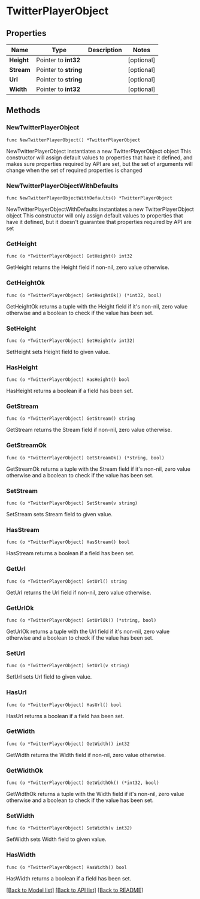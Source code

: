 # TwitterPlayerObject

## Properties

Name | Type | Description | Notes
------------ | ------------- | ------------- | -------------
**Height** | Pointer to **int32** |  | [optional] 
**Stream** | Pointer to **string** |  | [optional] 
**Url** | Pointer to **string** |  | [optional] 
**Width** | Pointer to **int32** |  | [optional] 

## Methods

### NewTwitterPlayerObject

`func NewTwitterPlayerObject() *TwitterPlayerObject`

NewTwitterPlayerObject instantiates a new TwitterPlayerObject object
This constructor will assign default values to properties that have it defined,
and makes sure properties required by API are set, but the set of arguments
will change when the set of required properties is changed

### NewTwitterPlayerObjectWithDefaults

`func NewTwitterPlayerObjectWithDefaults() *TwitterPlayerObject`

NewTwitterPlayerObjectWithDefaults instantiates a new TwitterPlayerObject object
This constructor will only assign default values to properties that have it defined,
but it doesn't guarantee that properties required by API are set

### GetHeight

`func (o *TwitterPlayerObject) GetHeight() int32`

GetHeight returns the Height field if non-nil, zero value otherwise.

### GetHeightOk

`func (o *TwitterPlayerObject) GetHeightOk() (*int32, bool)`

GetHeightOk returns a tuple with the Height field if it's non-nil, zero value otherwise
and a boolean to check if the value has been set.

### SetHeight

`func (o *TwitterPlayerObject) SetHeight(v int32)`

SetHeight sets Height field to given value.

### HasHeight

`func (o *TwitterPlayerObject) HasHeight() bool`

HasHeight returns a boolean if a field has been set.

### GetStream

`func (o *TwitterPlayerObject) GetStream() string`

GetStream returns the Stream field if non-nil, zero value otherwise.

### GetStreamOk

`func (o *TwitterPlayerObject) GetStreamOk() (*string, bool)`

GetStreamOk returns a tuple with the Stream field if it's non-nil, zero value otherwise
and a boolean to check if the value has been set.

### SetStream

`func (o *TwitterPlayerObject) SetStream(v string)`

SetStream sets Stream field to given value.

### HasStream

`func (o *TwitterPlayerObject) HasStream() bool`

HasStream returns a boolean if a field has been set.

### GetUrl

`func (o *TwitterPlayerObject) GetUrl() string`

GetUrl returns the Url field if non-nil, zero value otherwise.

### GetUrlOk

`func (o *TwitterPlayerObject) GetUrlOk() (*string, bool)`

GetUrlOk returns a tuple with the Url field if it's non-nil, zero value otherwise
and a boolean to check if the value has been set.

### SetUrl

`func (o *TwitterPlayerObject) SetUrl(v string)`

SetUrl sets Url field to given value.

### HasUrl

`func (o *TwitterPlayerObject) HasUrl() bool`

HasUrl returns a boolean if a field has been set.

### GetWidth

`func (o *TwitterPlayerObject) GetWidth() int32`

GetWidth returns the Width field if non-nil, zero value otherwise.

### GetWidthOk

`func (o *TwitterPlayerObject) GetWidthOk() (*int32, bool)`

GetWidthOk returns a tuple with the Width field if it's non-nil, zero value otherwise
and a boolean to check if the value has been set.

### SetWidth

`func (o *TwitterPlayerObject) SetWidth(v int32)`

SetWidth sets Width field to given value.

### HasWidth

`func (o *TwitterPlayerObject) HasWidth() bool`

HasWidth returns a boolean if a field has been set.


[[Back to Model list]](../README.md#documentation-for-models) [[Back to API list]](../README.md#documentation-for-api-endpoints) [[Back to README]](../README.md)


